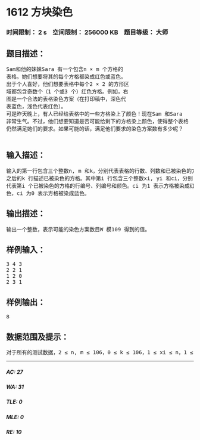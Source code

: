 # 1612 方块染色   
### 时间限制： 2 s&nbsp;&nbsp;&nbsp;&nbsp;空间限制： 256000 KB&nbsp;&nbsp;&nbsp;&nbsp;题目等级： 大师  
## 题目描述：  

<pre>
Sam和他的妹妹Sara 有一个包含n × m 个方格的  
表格。她们想要将其的每个方格都染成红色或蓝色。  
出于个人喜好，他们想要表格中每个2 × 2 的方形区  
域都包含奇数个（1 个或3 个）红色方格。例如，右  
图是一个合法的表格染色方案（在打印稿中，深色代  
表蓝色，浅色代表红色）。  
可是昨天晚上，有人已经给表格中的一些方格染上了颜色！现在Sam 和Sara  
非常生气。不过，他们想要知道是否可能给剩下的方格染上颜色，使得整个表格  
仍然满足她们的要求。如果可能的话，满足他们要求的染色方案数有多少呢？

</pre>
  
  
## 输入描述：  

<pre>
输入的第一行包含三个整数n, m 和k，分别代表表格的行数、列数和已被染色的方块数  
之后的k 行描述已被染色的方格。其中第i 行包含三个整数xi, yi 和ci，分别  
代表第i 个已被染色的方格的行编号、列编号和颜色。ci 为1 表示方格被染成红  
色，ci 为0 表示方格被染成蓝色。
</pre>
  
  
## 输出描述：  

<pre>
输出一个整数，表示可能的染色方案数目W 模109 得到的值。
</pre>
  
  
## 样例输入：  

<pre>
3 4 3  
2 2 1  
1 2 0  
2 3 1
</pre>
  
  
## 样例输出：  

<pre>
8
</pre>
  
  
## 数据范围及提示：  

<pre>
对于所有的测试数据，2 ≤ n, m ≤ 106，0 ≤ k ≤ 106，1 ≤ xi ≤ n，1 ≤ yi ≤ m。
</pre>
  
  
***  

##### AC: 27  
##### WA: 31  
##### TLE: 0  
##### MLE: 0  
##### RE: 10  
